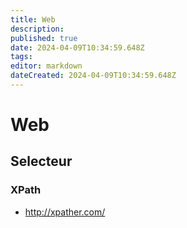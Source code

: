 ```yaml
---
title: Web
description: 
published: true
date: 2024-04-09T10:34:59.648Z
tags: 
editor: markdown
dateCreated: 2024-04-09T10:34:59.648Z
---
```


# Web

## Selecteur

### XPath

- <http://xpather.com/>
